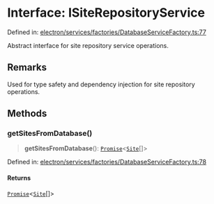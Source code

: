 # Interface: ISiteRepositoryService

Defined in: [electron/services/factories/DatabaseServiceFactory.ts:77](https://github.com/Nick2bad4u/Uptime-Watcher/blob/8a1973382d5fe14c52996ecda381894eb7ecd4a6/electron/services/factories/DatabaseServiceFactory.ts#L77)

Abstract interface for site repository service operations.

## Remarks

Used for type safety and dependency injection for site repository operations.

## Methods

### getSitesFromDatabase()

> **getSitesFromDatabase**(): [`Promise`](https://developer.mozilla.org/docs/Web/JavaScript/Reference/Global_Objects/Promise)\<[`Site`](../../../../../shared/types/interfaces/Site.md)[]\>

Defined in: [electron/services/factories/DatabaseServiceFactory.ts:78](https://github.com/Nick2bad4u/Uptime-Watcher/blob/8a1973382d5fe14c52996ecda381894eb7ecd4a6/electron/services/factories/DatabaseServiceFactory.ts#L78)

#### Returns

[`Promise`](https://developer.mozilla.org/docs/Web/JavaScript/Reference/Global_Objects/Promise)\<[`Site`](../../../../../shared/types/interfaces/Site.md)[]\>
